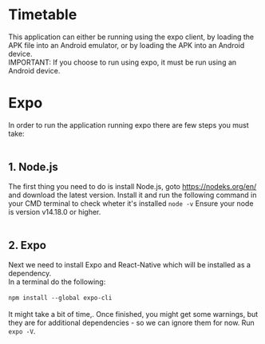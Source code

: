 # Timetable

This application can either be running using the expo client, by loading the APK file into an Android emulator, or by loading the APK into an Android device.
</br>IMPORTANT: If you choose to run using expo, it must be run using an Android device.

# Expo
In order to run the application running expo there are few steps you must take:
</br>
</br><h2>1. Node.js</h2>
The first thing you need to do is install Node.js, goto https://nodeks.org/en/ and download the latest version. Install it and run the following command in your CMD terminal to check wheter it's installed `node -v` Ensure your node is version v14.18.0 or higher.
</br>
</br><h2>2. Expo</h2>
Next we need to install Expo and React-Native which will be installed as a dependency.
</br>In a terminal do the following:
</br>
</br>`npm install --global expo-cli`
</br>
</br>It might take a bit of time,. Once finished, you might get some warnings, but they are for additional dependencies - so we can ignore them for now. Run `expo -V`.
